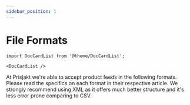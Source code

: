 ```yaml
---
sidebar_position: 1
---
```


# File Formats

```mdx-code-block
import DocCardList from '@theme/DocCardList';

<DocCardList />
```

At Prisjakt we're able to accept product feeds in the following formats. Please read the specifics on each format in their respective article. We strongly recommend using XML as it  offers much better structure and it's less error prone comparing to CSV.